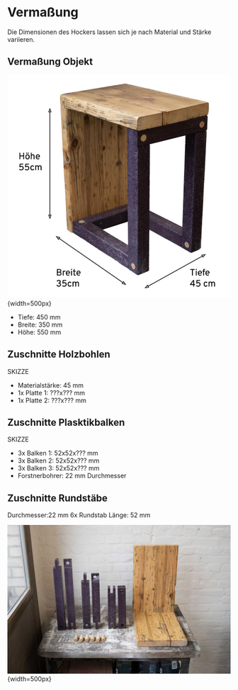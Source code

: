 # Vermaßung

Die Dimensionen des Hockers lassen sich je nach Material und Stärke variieren.

## Vermaßung Objekt

![pic](res/assets/media/img/regenholz_precious-hocker_dimensions-01.jpg){width=500px}

- Tiefe: 450 mm
- Breite: 350 mm
- Höhe: 550 mm

## Zuschnitte Holzbohlen 

SKIZZE

- Materialstärke: 45 mm
- 1x Platte 1: ???x??? mm
- 1x Platte 2: ???x??? mm

## Zuschnitte Plasktikbalken 

SKIZZE

- 3x Balken 1: 52x52x??? mm
- 3x Balken 2: 52x52x??? mm
- 3x Balken 3: 52x52x??? mm
- Forstnerbohrer: 22 mm Durchmesser

## Zuschnitte Rundstäbe

Durchmesser:22 mm
6x Rundstab Länge: 52 mm


![pic](res/assets/media/img/regenholz_precious-hocker_components.jpg){width=500px}
